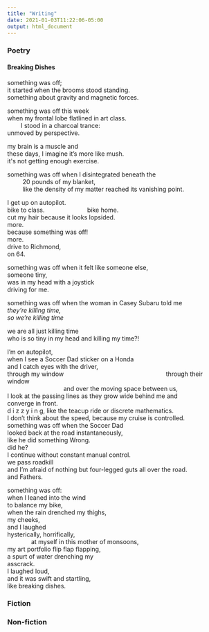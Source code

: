 ```yaml
---
title: "Writing"
date: 2021-01-03T11:22:06-05:00
output: html_document
---
```

### Poetry

#### Breaking Dishes

something was off;  
it started when the brooms stood standing.  
something about gravity and magnetic forces.  

something was off this week  
when my frontal lobe flatlined in art class.  
        I stood in a charcoal trance:  
unmoved by perspective.  

my brain is a muscle and  
these days, I imagine it’s more like mush.  
it's not getting enough exercise.  

something was off when I disintegrated beneath the  
         20 pounds of my blanket,  
         like the density of my matter reached its vanishing point.

I get up on autopilot.  
bike to class.                         bike home.  
cut my hair because it looks lopsided.  
more.  
because something was off!  
more.  
drive to Richmond,  
on 64.  

something was off when it felt like someone else,  
someone tiny,  
was in my head with a joystick  
 driving for me.  

something was off when the woman in Casey Subaru told me  
*they’re killing time,  
so we’re killing time*  

we are all just killing time  
who is so tiny in my head and killing my time?!  

I’m on autopilot,  
when I see a Soccer Dad sticker on a Honda  
and I catch eyes with the driver,  
through my window                                                            through their window  
                                 and over the moving space between us,  
I look at the passing lines as they grow wide behind me and  
converge in front.  
d i z z y i n g, like the teacup ride or discrete mathematics.  
I don’t think about the speed, because my cruise is controlled.  
something was off when the Soccer Dad  
looked back at the road instantaneously,  
like he did something Wrong.  
did he?  
I continue without constant manual control.  
we pass roadkill  
and I’m afraid of nothing but four-legged guts all over the road.  
and Fathers.  

something was off:  
when I leaned into the wind  
to balance my bike,  
when the rain drenched my thighs,  
my cheeks,  
and I laughed  
hysterically, horrifically,  
              at myself in this mother of monsoons,  
my art portfolio flip flap flapping,  
a spurt of water drenching my  
asscrack.  
I laughed loud,  
and it was swift and startling,  
like breaking dishes.  

### Fiction

### Non-fiction
